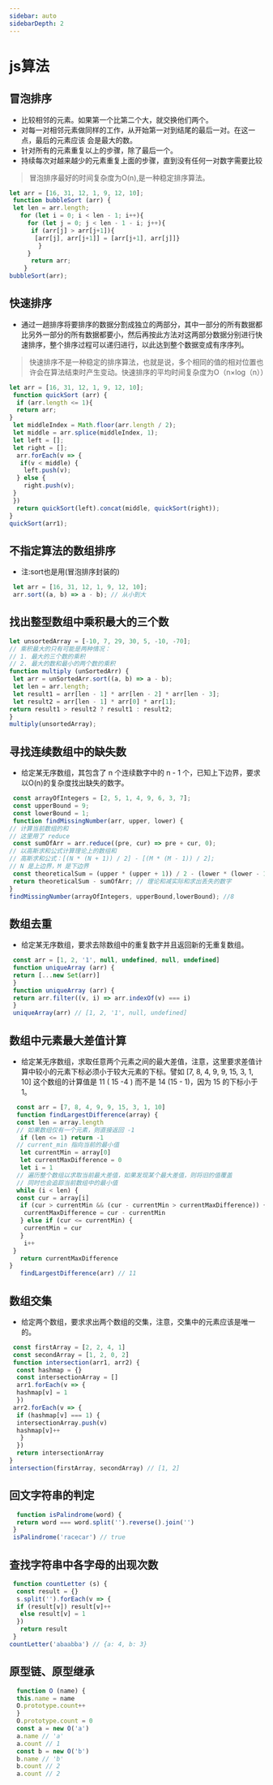 ```yaml
---
sidebar: auto
sidebarDepth: 2
---
```


#  js算法

##  冒泡排序
- 比较相邻的元素。如果第一个比第二个大，就交换他们两个。
- 对每一对相邻元素做同样的工作，从开始第一对到结尾的最后一对。在这一点，最后的元素应该
会是最大的数。
- 针对所有的元素重复以上的步骤，除了最后一个。
- 持续每次对越来越少的元素重复上面的步骤，直到没有任何一对数字需要比较

> 冒泡排序最好的时间复杂度为O(n),是一种稳定排序算法。

```javascript
let arr = [16, 31, 12, 1, 9, 12, 10];
 function bubbleSort (arr) {
 let len = arr.length;
   for (let i = 0; i < len - 1; i++){
     for (let j = 0; j < len - 1 - i; j++){
      if (arr[j] > arr[j+1]){
       [arr[j], arr[j+1]] = [arr[j+1], arr[j]]}
        }
     }
      return arr;
    }
bubbleSort(arr);
```

##  快速排序
- 通过一趟排序将要排序的数据分割成独立的两部分，其中一部分的所有数据都比另外一部分的所有数据都要小，然后再按此方法对这两部分数据分别进行快速排序，整个排序过程可以递归进行，以此达到整个数据变成有序序列。

> 快速排序不是一种稳定的排序算法，也就是说，多个相同的值的相对位置也许会在算法结束时产生变动。快速排序的平均时间复杂度为O（n×log（n））


```javascript
let arr = [16, 31, 12, 1, 9, 12, 10];
 function quickSort (arr) {
  if (arr.length <= 1){
  return arr;
}
 let middleIndex = Math.floor(arr.length / 2);
 let middle = arr.splice(middleIndex, 1);
 let left = [];
 let right = [];
  arr.forEach(v => {
   if(v < middle) {
    left.push(v);
  } else {
    right.push(v);
 }
 })
  return quickSort(left).concat(middle, quickSort(right));
}
quickSort(arr1);
```
##  不指定算法的数组排序
- 注:sort也是用(冒泡排序封装的)
```javascript
 let arr = [16, 31, 12, 1, 9, 12, 10];
 arr.sort((a, b) => a - b); // 从小到大
```
##  找出整型数组中乘积最大的三个数
```javascript
let unsortedArray = [-10, 7, 29, 30, 5, -10, -70];
// 乘积最大的只有可能是两种情况：
// 1. 最大的三个数的乘积
// 2. 最大的数和最小的两个数的乘积
function multiply (unSortedArr) {
 let arr = unSortedArr.sort((a, b) => a - b);
 let len = arr.length;
 let result1 = arr[len - 1] * arr[len - 2] * arr[len - 3];
 let result2 = arr[len - 1] * arr[0] * arr[1];
return result1 > result2 ? result1 : result2;
}
multiply(unsortedArray);
```
##  寻找连续数组中的缺失数
- 给定某无序数组，其包含了 n 个连续数字中的 n - 1 个，已知上下边界，要求以O(n)的复杂度找出缺失的数字。
```javascript
 const arrayOfIntegers = [2, 5, 1, 4, 9, 6, 3, 7];
 const upperBound = 9;
 const lowerBound = 1;
 function findMissingNumber(arr, upper, lower) {
// 计算当前数组的和
// 这里用了 reduce
 const sumOfArr = arr.reduce((pre, cur) => pre + cur, 0);
// 以高斯求和公式计算理论上的数组和
// 高斯求和公式：[(N * (N + 1)) / 2] - [(M * (M - 1)) / 2];
// N 是上边界，M 是下边界
 const theoreticalSum = (upper * (upper + 1)) / 2 - (lower * (lower - 1)) / 2;
 return theoreticalSum - sumOfArr; // 理论和减实际和求出丢失的数字
}
findMissingNumber(arrayOfIntegers, upperBound,lowerBound); //8
```
## 数组去重
- 给定某无序数组，要求去除数组中的重复数字并且返回新的无重复数组。
```javascript
 const arr = [1, 2, '1', null, undefined, null, undefined]
 function uniqueArray (arr) {
 return [...new Set(arr)]
 }
 function uniqueArray (arr) {
 return arr.filter((v, i) => arr.indexOf(v) === i)
 }
 uniqueArray(arr) // [1, 2, '1', null, undefined]
```
## 数组中元素最大差值计算
-  给定某无序数组，求取任意两个元素之间的最大差值，注意，这里要求差值计算中较小的元素下标必须小于较大元素的下标。譬如 [7, 8, 4, 9, 9, 15, 3, 1, 10] 这个数组的计算值是 11 ( 15 -4 ) 而不是 14 (15 - 1)，因为 15 的下标小于 1。

```javascript
  const arr = [7, 8, 4, 9, 9, 15, 3, 1, 10]
  function findLargestDifference(array) {
  const len = array.length
  // 如果数组仅有一个元素，则直接返回 -1
   if (len <= 1) return -1
  // current_min 指向当前的最小值
   let currentMin = array[0]
   let currentMaxDifference = 0
   let i = 1
  // 遍历整个数组以求取当前最大差值，如果发现某个最大差值，则将旧的值覆盖
  // 同时也会追踪当前数组中的最小值
  while (i < len) {
  const cur = array[i]
   if (cur > currentMin && (cur - currentMin > currentMaxDifference)) {
    currentMaxDifference = cur - currentMin
   } else if (cur <= currentMin) {
    currentMin = cur
   }
    i++
 }
   return currentMaxDifference
}
   findLargestDifference(arr) // 11
```

## 数组交集
- 给定两个数组，要求求出两个数组的交集，注意，交集中的元素应该是唯一的。
```javascript
 const firstArray = [2, 2, 4, 1]
 const secondArray = [1, 2, 0, 2]
 function intersection(arr1, arr2) {
  const hashmap = {}
  const intersectionArray = []
  arr1.forEach(v => {
  hashmap[v] = 1
  })
 arr2.forEach(v => {
  if (hashmap[v] === 1) {
  intersectionArray.push(v)
  hashmap[v]++
   }
  })
  return intersectionArray
}
intersection(firstArray, secondArray) // [1, 2]
```
## 回文字符串的判定
```javascript
  function isPalindrome(word) {
  return word === word.split('').reverse().join('')
 }
 isPalindrome('racecar') // true
```

## 查找字符串中各字母的出现次数
```javascript
 function countLetter (s) {
  const result = {}
  s.split('').forEach(v => {
  if (result[v]) result[v]++
   else result[v] = 1
  })
   return result
 }
countLetter('abaabba') // {a: 4, b: 3}
```
## 原型链、原型继承
```javascript
  function O (name) {
  this.name = name
  O.prototype.count++
  }
  O.prototype.count = 0
  const a = new O('a')
  a.name // 'a'
  a.count // 1
  const b = new O('b')
  b.name // 'b'
  b.count // 2
  a.count // 2
```
<!-- ```javascript
  
``` -->






